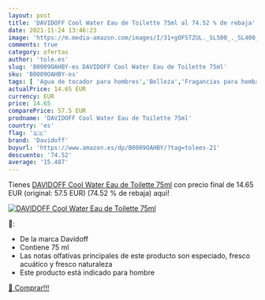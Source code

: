 ```yaml
---
layout: post
title: 'DAVIDOFF Cool Water Eau de Toilette 75ml al 74.52 % de rebaja'
date: 2021-11-24 13:46:23
image: 'https://m.media-amazon.com/images/I/31+gOFSTZUL._SL500_._SL400_.jpg'
comments: true
category: ofertas
author: 'tole.es'
slug: 'B0009OAHBY-es DAVIDOFF Cool Water Eau de Toilette 75ml'
sku: 'B0009OAHBY-es'
tags: [ 'Agua de tocador para hombres','Belleza','Fragancias para hombres','Perfumes y fragancias','davidoff','de','eau','toilette', ]
actualPrice: 14.65 EUR
currency: EUR
price: 14.65
comparePrice: 57.5 EUR
prodname: 'DAVIDOFF Cool Water Eau de Toilette 75ml'
country: 'es'
flag: '🇪🇸'
brand: 'Davidoff'
buyurl: 'https://www.amazon.es/dp/B0009OAHBY/?tag=tolees-21'
descuento: '74.52'
average: '15.487'
---
```


Tienes [DAVIDOFF Cool Water Eau de Toilette 75ml](https://www.amazon.es/dp/B0009OAHBY/?tag=tolees-21) con precio final de  14.65 EUR (original: 57.5 EUR) (74.52 %  de rebaja) aqui!

[![DAVIDOFF Cool Water Eau de Toilette 75ml](https://m.media-amazon.com/images/I/31+gOFSTZUL._SL500_._SL400_.jpg)](https://www.amazon.es/dp/B0009OAHBY/?tag=tolees-21)

🔎:

- De la marca Davidoff
- Contiene 75 ml
- Las notas olfativas principales de este producto son especiado, fresco acuático y fresco naturaleza
- Este producto está indicado para hombre

[🛒 Comprar!!!](https://www.amazon.es/dp/B0009OAHBY/?tag=tolees-21)
